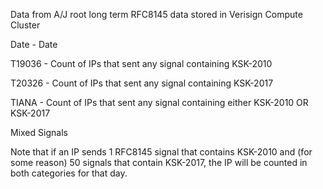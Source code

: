 Data from A/J root long term RFC8145 data stored in Verisign Compute Cluster

Date    - Date

T19036  - Count of IPs that sent any signal containing KSK-2010

T20326  - Count of IPs that sent any signal containing KSK-2017

TIANA   - Count of IPs that sent any signal containing either KSK-2010 OR KSK-2017


Mixed Signals

Note that if an IP sends 1 RFC8145 signal that contains KSK-2010 and
(for some reason) 50 signals that contain KSK-2017, the IP will be
counted in both categories for that day.
